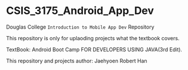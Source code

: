 # CSIS_3175_Android_App_Dev
Douglas College `Introduction to Mobile App Dev` Repository


This repository is only for uplaoding projects what the textbook covers.

TextBook: Android Boot Camp FOR DEVELOPERS USING JAVA(3rd Edit).

This repository and projects author: Jaehyoen Robert Han
